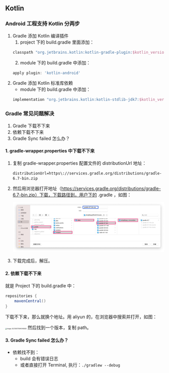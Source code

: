 ## Kotlin

### Android 工程支持 Kotlin 分两步

1. Gradle 添加 Kotlin 编译插件
   1. project 下的 build.gradle 里面添加：
    ```groovy
    classpath "org.jetbrains.kotlin:kotlin-gradle-plugin:$kotlin_version"
    ```
   2. module 下的 build.gradle 中添加：
    ```groovy
    apply plugin: 'kotlin-android'
    ```
2. Gradle 添加 Kotlin 标准库依赖
   - module 下的 build.gradle 中添加：
    ```groovy
    implementation "org.jetbrains.kotlin:kotlin-stdlib-jdk7:$kotlin_version"
    ```
   
### Gradle 常见问题解决

1. Gradle 下载不下来
2. 依赖下载不下来
3. Gradle Sync failed 怎么办？


#### 1. gradle-wrapper.properties 中下载不下来

1. 复制 gradle-wrapper.properties 配置文件的 distributionUrl 地址：
   ```
   distributionUrl=https\://services.gradle.org/distributions/gradle-6.7-bin.zip
   ```
   
2. 然后用浏览器打开地址（https://services.gradle.org/distributions/gradle-6.7-bin.zip）下载，下载路径到，用户下的 .gradle ，如图：

   <img src="./imgs/gradle_download_1.png" alt="image-20210617001703621" style="zoom: 50%;" />

3. 下载完成后，解压。

#### 2. 依赖下载不下来

就是 Project 下的 build.gradle 中：
```groovy
repositories {
    mavenCentral()
}
```
下载不下来，那么就换个地址。用 aliyun 的，在浏览器中搜索并打开，如图：

<img src="/Users/kk/Codes/android/KotlinNote/docs/mooc/imgs/gradle_download_maven.png" alt="image-20210617084049669" style="zoom:33%;" />
然后找到一个版本，复制 path。

#### 3. Gradle Sync failed 怎么办？

- 依赖找不到：
  - build 会有错误日志
  - 或者直接打开 Terminal, 执行：`./gradlew --debug` 